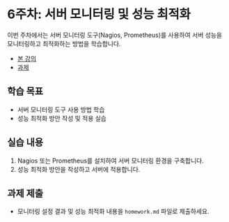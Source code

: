 # 6주차: 서버 모니터링 및 성능 최적화

이번 주차에서는 서버 모니터링 도구(Nagios, Prometheus)를 사용하여 서버 성능을 모니터링하고 최적화하는 방법을 학습합니다.

- [본 강의](./lesson.md)
- [과제](./homework.md)


## 학습 목표
- 서버 모니터링 도구 사용 방법 학습
- 성능 최적화 방안 작성 및 적용 실습

## 실습 내용
1. Nagios 또는 Prometheus를 설치하여 서버 모니터링 환경을 구축합니다.
2. 성능 최적화 방안을 작성하고 서버에 적용합니다.

## 과제 제출
- 모니터링 설정 결과 및 성능 최적화 내용을 `homework.md` 파일로 제출하세요.
